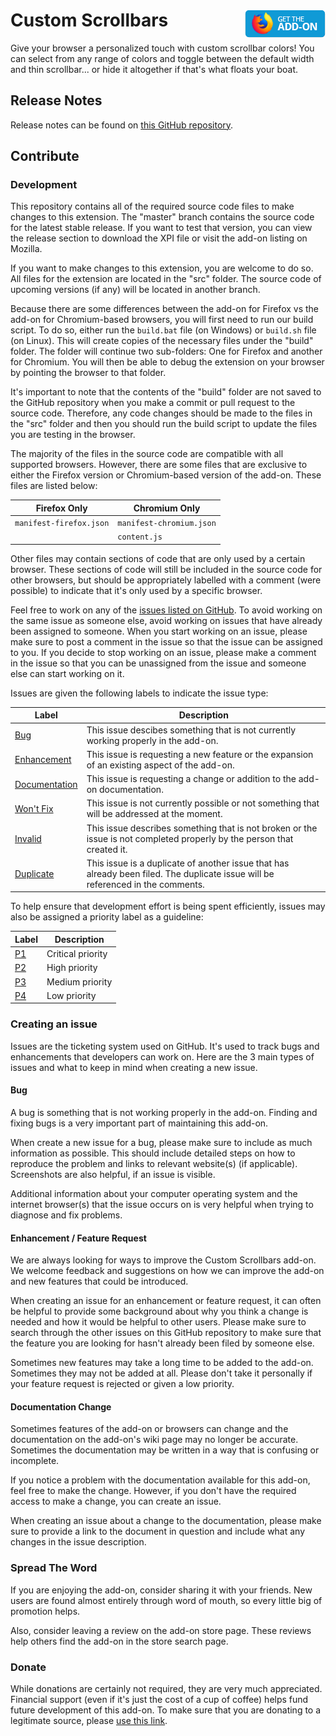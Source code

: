 # Custom Scrollbars [<img align="right" src=".github/fxaddon.png">](https://addons.mozilla.org/firefox/addon/custom-scrollbars/)
Give your browser a personalized touch with custom scrollbar colors! You can select from any range of colors and toggle between the default width and thin scrollbar... or hide it altogether if that's what floats your boat.

## Release Notes
Release notes can be found on [this GitHub repository](https://github.com/WesleyBranton/Custom-Scrollbar/releases).

## Contribute
### Development
This repository contains all of the required source code files to make changes to this extension. The "master" branch contains the source code for the latest stable release. If you want to test that version, you can view the release section to download the XPI file or visit the add-on listing on Mozilla.

If you want to make changes to this extension, you are welcome to do so. All files for the extension are located in the "src" folder. The source code of upcoming versions (if any) will be located in another branch.

Because there are some differences between the add-on for Firefox vs the add-on for Chromium-based browsers, you will first need to run our build script. To do so, either run the `build.bat` file (on Windows) or `build.sh` file (on Linux). This will create copies of the necessary files under the "build" folder. The folder will continue two sub-folders: One for Firefox and another for Chromium. You will then be able to debug the extension on your browser by pointing the browser to that folder.

It's important to note that the contents of the "build" folder are not saved to the GitHub repository when you make a commit or pull request to the source code. Therefore, any code changes should be made to the files in the "src" folder and then you should run the build script to update the files you are testing in the browser.

The majority of the files in the source code are compatible with all supported browsers. However, there are some files that are exclusive to either the Firefox version or Chromium-based version of the add-on. These files are listed below:

| Firefox Only | Chromium Only |
| --- | --- |
| `manifest-firefox.json` | `manifest-chromium.json` |
| | `content.js` |

Other files may contain sections of code that are only used by a certain browser. These sections of code will still be included in the source code for other browsers, but should be appropriately labelled with a comment (were possible) to indicate that it's only used by a specific browser.

Feel free to work on any of the [issues listed on GitHub](https://github.com/WesleyBranton/Custom-Scrollbar/issues). To avoid working on the same issue as someone else, avoid working on issues that have already been assigned to someone. When you start working on an issue, please make sure to post a comment in the issue so that the issue can be assigned to you. If you decide to stop working on an issue, please make a comment in the issue so that you can be unassigned from the issue and someone else can start working on it.

Issues are given the following labels to indicate the issue type:

| Label | Description |
| --- | --- |
| [Bug](https://github.com/WesleyBranton/Custom-Scrollbar/issues?q=is%3Aissue+is%3Aopen+label%3Abug) | This issue descibes something that is not currently working properly in the add-on. |
| [Enhancement](https://github.com/WesleyBranton/Custom-Scrollbar/issues?q=is%3Aissue+is%3Aopen+label%3Aenhancement) | This issue is requesting a new feature or the expansion of an existing aspect of the add-on. |
| [Documentation](https://github.com/WesleyBranton/Custom-Scrollbar/issues?q=is%3Aissue+is%3Aopen+label%3Adocumentation) | This issue is requesting a change or addition to the add-on documentation. |
| [Won't Fix](https://github.com/WesleyBranton/Custom-Scrollbar/issues?q=is%3Aissue+is%3Aopen+label%3Awontfix) | This issue is not currently possible or not something that will be addressed at the moment. |
| [Invalid](https://github.com/WesleyBranton/Custom-Scrollbar/issues?q=is%3Aissue+is%3Aopen+label%3Ainvalid) | This issue describes something that is not broken or the issue is not completed properly by the person that created it. |
| [Duplicate](https://github.com/WesleyBranton/Custom-Scrollbar/issues?q=is%3Aissue+is%3Aopen+label%3Aduplicate) | This issue is a duplicate of another issue that has already been filed. The duplicate issue will be referenced in the comments. |

To help ensure that development effort is being spent efficiently, issues may also be assigned a priority label as a guideline:

| Label | Description |
| --- | --- |
| [P1](https://github.com/WesleyBranton/Custom-Scrollbar/issues?q=is%3Aissue+is%3Aopen+label%3AP1) | Critical priority |
| [P2](https://github.com/WesleyBranton/Custom-Scrollbar/issues?q=is%3Aissue+is%3Aopen+label%3AP2) | High priority |
| [P3](https://github.com/WesleyBranton/Custom-Scrollbar/issues?q=is%3Aissue+is%3Aopen+label%3AP3) | Medium priority |
| [P4](https://github.com/WesleyBranton/Custom-Scrollbar/issues?q=is%3Aissue+is%3Aopen+label%3AP4) | Low priority |

### Creating an issue
Issues are the ticketing system used on GitHub. It's used to track bugs and enhancements that developers can work on. Here are the 3 main types of issues and what to keep in mind when creating a new issue.

#### Bug
A bug is something that is not working properly in the add-on. Finding and fixing bugs is a very important part of maintaining this add-on.

When create a new issue for a bug, please make sure to include as much information as possible. This should include detailed steps on how to reproduce the problem and links to relevant website(s) (if applicable). Screenshots are also helpful, if an issue is visible.

Additional information about your computer operating system and the internet browser(s) that the issue occurs on is very helpful when trying to diagnose and fix problems.

#### Enhancement / Feature Request
We are always looking for ways to improve the Custom Scrollbars add-on. We welcome feedback and suggestions on how we can improve the add-on and new features that could be introduced.

When creating an issue for an enhancement or feature request, it can often be helpful to provide some background about why you think a change is needed and how it would be helpful to other users. Please make sure to search through the other issues on this GitHub repository to make sure that the feature you are looking for hasn't already been filed by someone else.

Sometimes new features may take a long time to be added to the add-on. Sometimes they may not be added at all. Please don't take it personally if your feature request is rejected or given a low priority.

#### Documentation Change
Sometimes features of the add-on or browsers can change and the documentation on the add-on's wiki page may no longer be accurate. Sometimes the documentation may be written in a way that is confusing or incomplete.

If you notice a problem with the documentation available for this add-on, feel free to make the change. However, if you don't have the required access to make a change, you can create an issue.

When creating an issue about a change to the documentation, please make sure to provide a link to the document in question and include what any changes in the issue description.

### Spread The Word
If you are enjoying the add-on, consider sharing it with your friends. New users are found almost entirely through word of mouth, so every little big of promotion helps.

Also, consider leaving a review on the add-on store page. These reviews help others find the add-on in the store search page.

### Donate
While donations are certainly not required, they are very much appreciated. Financial support (even if it's just the cost of a cup of coffee) helps fund future development of this add-on. To make sure that you are donating to a legitimate source, please [use this link](https://paypal.me/wbrantonaddons).
